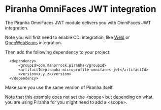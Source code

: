 
# Piranha OmniFaces JWT integration

The Piranha OmniFaces JWT module delivers you with OmniFaces JWT
integration.

Note you will first need to enable CDI integration, like [Weld](../piranha-weld/README.md) or [OpenWebBeans](../piranha-openwebbeans/README.md) integration.

Then add the following dependency to your project.

      <dependency>
          <groupId>com.manorrock.piranha</groupId>
          <artifactId>piranha-microprofile-omnifaces-jwt</artifactId>
          <version>x.y.z</version>
      </dependency>

Make sure you use the same version of Piranha itself.

Note that this example does not set the &lt;scope&gt; but depending on what you
are using Piranha for you might need to add a &lt;scope&gt;.
